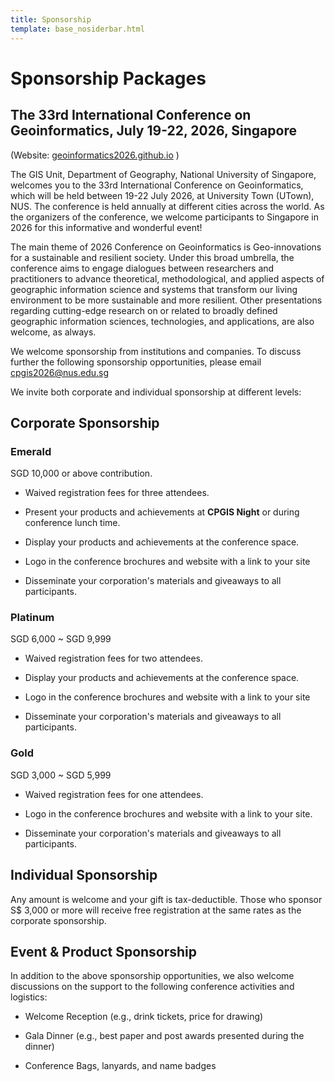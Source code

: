 ```yaml
---
title: Sponsorship
template: base_nosiderbar.html
---
```


# Sponsorship Packages 

## The 33rd International Conference on Geoinformatics, July 19-22, 2026, Singapore

(Website: [geoinformatics2026.github.io](https://geoinformatics2026.github.io/) <!--([PDF version](pdf/Sponsorship_Packages_2026.pdf)-->)

The GIS Unit, Department of Geography, National University of Singapore, welcomes you to the 33rd International Conference on Geoinformatics, which will be held between 19-22 July 2026, at University Town (UTown), NUS. The conference is held annually at different cities across the world. As the organizers of the conference, we welcome participants to Singapore in 2026 for this informative and wonderful event!

The main theme of 2026 Conference on Geoinformatics is Geo-innovations for a sustainable and resilient society. Under this broad umbrella, the conference aims to engage dialogues between researchers and practitioners to advance theoretical, methodological, and applied aspects of geographic information science and systems that transform our living environment to be more sustainable and more resilient. Other presentations regarding cutting-edge research on or related to broadly defined geographic information sciences, technologies, and applications, are also welcome, as always.

We welcome sponsorship from institutions and companies. To discuss further the following sponsorship opportunities, please email [cpgis2026@nus.edu.sg](mailto:cpgis2026@nus.edu.sg) 



We invite both corporate and individual sponsorship at different levels:

## Corporate Sponsorship

### Emerald

SGD 10,000 or above contribution.

- Waived registration fees for three attendees.

- Present your products and achievements at **CPGIS Night** or during conference lunch time.

- Display your products and achievements at the conference space.

- Logo in the conference brochures and website with a link to your site

- Disseminate your corporation's materials and giveaways to all participants.



### Platinum

SGD 6,000 ~ SGD 9,999

- Waived registration fees for two attendees.

- Display your products and achievements at the conference space.

- Logo in the conference brochures and website with a link to your site

- Disseminate your corporation's materials and giveaways to all participants.



### Gold

SGD 3,000 ~ SGD 5,999

- Waived registration fees for one attendees.

- Logo in the conference brochures and website with a link to your site.

- Disseminate your corporation's materials and giveaways to all participants.



## Individual Sponsorship

Any amount is welcome and your gift is tax-deductible. Those who sponsor S$ 3,000 or more will receive free registration at the same rates as the corporate sponsorship.



## Event & Product Sponsorship

In addition to the above sponsorship opportunities, we also welcome discussions on the support to the following conference activities and logistics:

- Welcome Reception (e.g., drink tickets, price for drawing)

- Gala Dinner (e.g., best paper and post awards presented during the dinner)

- Conference Bags, lanyards, and name badges

